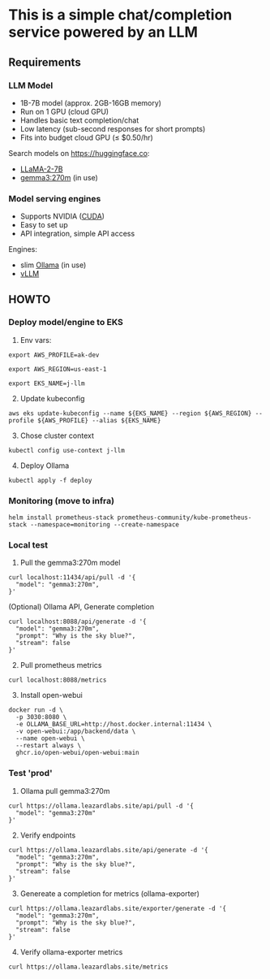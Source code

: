 # This is a simple chat/completion service powered by an LLM

## Requirements

### LLM Model

- 1B-7B model (approx. 2GB-16GB memory)
- Run on 1 GPU (cloud GPU)
- Handles basic text completion/chat
- Low latency (sub-second responses for short prompts)
- Fits into budget cloud GPU (≤ $0.50/hr)

Search models on https://huggingface.co:

- [LLaMA-2-7B](https://huggingface.co/meta-llama/Llama-2-7b-chat-hf)
- [gemma3:270m](https://huggingface.co/google/gemma-3-270m) (in use)

### Model serving engines

- Supports NVIDIA ([CUDA](https://developer.nvidia.com/cuda-toolkit))
- Easy to set up
- API integration, simple API access

Engines:

- slim [Ollama](https://github.com/alpine-docker/ollama) (in use)
- [vLLM](https://docs.vllm.ai/en/latest/)

## HOWTO

### Deploy model/engine to EKS

1. Env vars:

```
export AWS_PROFILE=ak-dev
```

```
export AWS_REGION=us-east-1
```

```
export EKS_NAME=j-llm
```

2. Update kubeconfig

```
aws eks update-kubeconfig --name ${EKS_NAME} --region ${AWS_REGION} --profile ${AWS_PROFILE} --alias ${EKS_NAME}
```

3. Chose cluster context

```
kubectl config use-context j-llm
```

4. Deploy Ollama

```
kubectl apply -f deploy
```

### Monitoring (move to infra)

```
helm install prometheus-stack prometheus-community/kube-prometheus-stack --namespace=monitoring --create-namespace
```

### Local test

1. Pull the gemma3:270m model

```
curl localhost:11434/api/pull -d '{
  "model": "gemma3:270m",
}'
```

(Optional) Ollama API, Generate completion

```
curl localhost:8088/api/generate -d '{
  "model": "gemma3:270m",
  "prompt": "Why is the sky blue?",
  "stream": false
}'
```

2. Pull prometheus metrics

```
curl localhost:8088/metrics
```

3. Install open-webui

```
docker run -d \
  -p 3030:8080 \
  -e OLLAMA_BASE_URL=http://host.docker.internal:11434 \
  -v open-webui:/app/backend/data \
  --name open-webui \
  --restart always \
  ghcr.io/open-webui/open-webui:main
```

### Test 'prod'

1. Ollama pull gemma3:270m

```
curl https://ollama.leazardlabs.site/api/pull -d '{
  "model": "gemma3:270m"
}'
```

2. Verify endpoints

```
curl https://ollama.leazardlabs.site/api/generate -d '{
  "model": "gemma3:270m",
  "prompt": "Why is the sky blue?",
  "stream": false
}'
```

3. Genereate a completion for metrics (ollama-exporter)

```
curl https://ollama.leazardlabs.site/exporter/generate -d '{
  "model": "gemma3:270m",
  "prompt": "Why is the sky blue?",
  "stream": false
}'
```

4. Verify ollama-exporter metrics

```
curl https://ollama.leazardlabs.site/metrics
```
